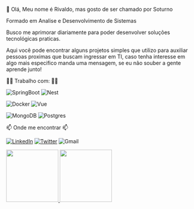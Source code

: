👋 Olá, Meu nome é Rivaldo, mas gosto de ser chamado por Soturno                                       

Formado em Analise e Desenvolvimento de Sistemas

Busco me aprimorar diariamente para poder desenvolver soluções tecnológicas praticas.

Aqui você pode encontrar alguns projetos simples que utilizo para auxiliar pessoas proximas que buscam ingressar em TI, caso tenha interesse em algo mais especifico manda uma mensagem, se eu não souber a gente aprende junto! 

👨‍💻 Trabalho com: 👨‍💻

![SpringBoot](https://img.shields.io/badge/Spring_Boot-F2F4F9?style=for-the-badge&logo=spring-boot)
![Nest](https://camo.githubusercontent.com/ce0739e4c5938a6bcffe8ef7e0e0b84457164a2c9387ee810c48cebbbc0b2b6a/68747470733a2f2f696d672e736869656c64732e696f2f62616467652f2d4e6573744a732d6561323834353f7374796c653d666f722d7468652d6261646765266c6f676f3d6e6573746a73266c6f676f436f6c6f723d7768697465)

![Docker](https://camo.githubusercontent.com/3a9be0c7a3950252c1e78d231731593c445e597c037e57344ed662bbf9c4b923/68747470733a2f2f696d672e736869656c64732e696f2f62616467652f2d646f636b65722d626c75653f6c6f676f3d646f636b6572267374796c653d666f722d7468652d626164676526636f6c6f723d323439364544266c6f676f436f6c6f723d7768697465)
![Vue](https://img.shields.io/badge/Vue.js-35495E?style=for-the-badge&logo=vuedotjs&logoColor=4FC08D)

![MongoDB](https://img.shields.io/badge/MongoDB-4EA94B?style=for-the-badge&logo=mongodb&logoColor=white)
![Postgres](https://img.shields.io/badge/postgres-%23316192.svg?style=for-the-badge&logo=postgresql&logoColor=white)

📫 Onde me encontrar 📫 

[![LinkedIn](https://img.shields.io/badge/Rivaldo-Olivera-%230077B5.svg?style=for-the-badge&logo=linkedin&logoColor=white&link=https://www.linkedin.com/in/rivaldo-oliveira)](https://www.linkedin.com/in/rivaldo-oliveira)
[![Twitter](https://img.shields.io/badge/RiivaldoJR-%231DA1F2.svg?style=for-the-badge&logo=Twitter&logoColor=white&link=https://twitter.com/RiivaldoJR)](https://twitter.com/RiivaldoJR)
![Gmail](https://img.shields.io/badge/rivaldo.valhalla@gmail.com-D14836?style=for-the-badge&logo=gmail&logoColor=white)


<div>
 <a href="https://github.com/Soturnus">
<img height="140em" src="https://github-readme-stats.vercel.app/api?username=Soturnus&show_icons=true&theme=merko">
<img height="140em" src="https://github-readme-stats.vercel.app/api/top-langs/?username=Soturnus&layout=compact">
</div> 

